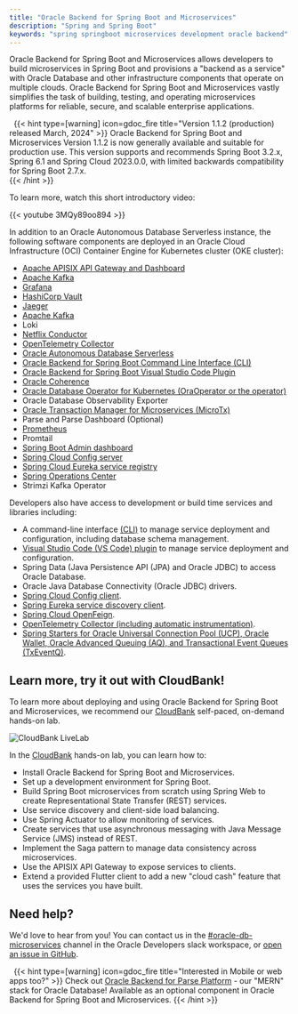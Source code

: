 ```yaml
---
title: "Oracle Backend for Spring Boot and Microservices"
description: "Spring and Spring Boot"
keywords: "spring springboot microservices development oracle backend"
---
```


Oracle Backend for Spring Boot and Microservices allows developers to build microservices in Spring Boot and provisions a "backend as a service" with
Oracle Database and other infrastructure components that operate on multiple clouds. Oracle Backend for Spring Boot and Microservices vastly simplifies the task of
building, testing, and operating microservices platforms for reliable, secure, and scalable enterprise applications.

&nbsp;
{{< hint type=[warning] icon=gdoc_fire title="Version 1.1.2 (production) released March, 2024" >}}
 Oracle Backend for Spring Boot and Microservices Version 1.1.2 is now generally available and suitable
 for production use.  This version supports and recommends Spring Boot 3.2.x, Spring 6.1 and Spring Cloud 2023.0.0,
 with limited backwards compatibility for Spring Boot 2.7.x.  
{{< /hint >}}
&nbsp;

To learn more, watch this short introductory video:

{{< youtube 3MQy89oo894 >}}

In addition to an Oracle Autonomous Database Serverless instance, the following software components are deployed in an Oracle Cloud
Infrastructure (OCI) Container Engine for Kubernetes cluster (OKE cluster):

- [Apache APISIX API Gateway and Dashboard](platform/apigw/)
- [Apache Kafka](https://kafka.apache.org/)
- [Grafana](observability/metrics/)
- [HashiCorp Vault](platform/vault/)
- [Jaeger](observability/tracing/)
- [Apache Kafka](https://kafka.apache.org)
- Loki
- [Netflix Conductor](platform/conductor/)
- [OpenTelemetry Collector](observability/tracing/)
- [Oracle Autonomous Database Serverless](database/)
- [Oracle Backend for Spring Boot Command Line Interface (CLI)](development/cli/)
- [Oracle Backend for Spring Boot Visual Studio Code Plugin](platform/vscode-plugin/)
- [Oracle Coherence](https://docs.oracle.com/en/middleware/standalone/coherence/)
- [Oracle Database Operator for Kubernetes (OraOperator or the operator)](https://github.com/oracle/oracle-database-operator)
- Oracle Database Observability Exporter
- [Oracle Transaction Manager for Microservices (MicroTx)](platform/microtx/)
- Parse and Parse Dashboard (Optional)
- [Prometheus](observability/metrics/)
- Promtail
- [Spring Boot Admin dashboard](platform/spring-admin/)
- [Spring Cloud Config server](platform/config/)
- [Spring Cloud Eureka service registry](platform/eureka/)
- [Spring Operations Center](platform/soc/)
- Strimzi Kafka Operator

Developers also have access to development or build time services and libraries including:

- A command-line interface [(CLI)](development/cli/) to manage service deployment and configuration, including database schema management.
- [Visual Studio Code (VS Code) plugin](platform/vscode-plugin/) to manage service deployment and configuration.
- Spring Data (Java Persistence API (JPA) and Oracle JDBC) to access Oracle Database.
- Oracle Java Database Connectivity (Oracle JDBC) drivers.
- [Spring Cloud Config client](platform/config/).
- [Spring Eureka service discovery client](platform/eureka/).
- [Spring Cloud OpenFeign](https://spring.io/projects/spring-cloud-openfeign).
- [OpenTelemetry Collector (including automatic instrumentation)](observability/tracing/).
- [Spring Starters for Oracle Universal Connection Pool (UCP), Oracle Wallet, Oracle Advanced Queuing (AQ), and Transactional Event Queues (TxEventQ)](starters/).

## Learn more, try it out with CloudBank!

To learn more about deploying and using Oracle Backend for Spring Boot and Microservices, we recommend our
[CloudBank](https://bit.ly/CloudBankOnOBaaS) self-paced, on-demand hands-on lab.

![CloudBank LiveLab](./cloudbank-hol.png)

In the [CloudBank](https://bit.ly/CloudBankOnOBaaS) hands-on lab, you can learn how to:

- Install Oracle Backend for Spring Boot and Microservices.
- Set up a development environment for Spring Boot.
- Build Spring Boot microservices from scratch using Spring Web to create
  Representational State Transfer (REST) services.
- Use service discovery and client-side load balancing.
- Use Spring Actuator to allow monitoring of services.
- Create services that use asynchronous messaging with Java Message Service (JMS) instead of REST.
- Implement the Saga pattern to manage data consistency across microservices.
- Use the APISIX API Gateway to expose services to clients.
- Extend a provided Flutter client to add a new "cloud cash" feature that uses the services you have built.

## Need help?

We'd love to hear from you!  You can contact us in the
[#oracle-db-microservices](https://oracledevs.slack.com/archives/C06L9CDGR6Z) channel in the
Oracle Developers slack workspace, or [open an issue in GitHub](https://github.com/oracle/microservices-datadriven/issues/new).

&nbsp;
{{< hint type=[warning] icon=gdoc_fire title="Interested in Mobile or web apps too?" >}}
Check out [Oracle Backend for Parse Platform](https://oracle.github.io/microservices-datadriven/mbaas/) - our "MERN"
stack for Oracle Database!  Available as an optional component in Oracle Backend for Spring Boot and Microservices.
{{< /hint >}}
&nbsp;
